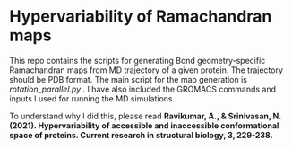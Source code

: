 # Hypervariability of Ramachandran maps

This repo contains the scripts for generating Bond geometry-specific Ramachandran maps from MD trajectory of a given protein. The trajectory should be PDB format. The main script for the map generation is *rotation_parallel.py* . I have also included the GROMACS commands and inputs I used for running the MD simulations. 

To understand why I did this, please read **Ravikumar, A., & Srinivasan, N. (2021). Hypervariability of accessible and inaccessible conformational space of proteins. Current research in structural biology, 3, 229-238.**
